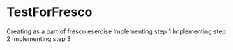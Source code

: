 # TestForFresco
Creating as a part of fresco esercise 
Implementing step 1
Implementing step 2
Implementing step 3
